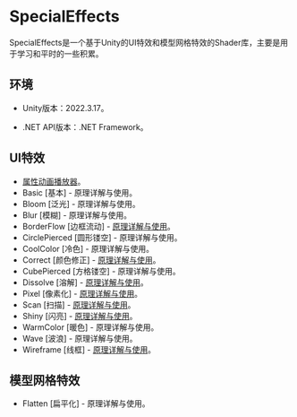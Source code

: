 # SpecialEffects

SpecialEffects是一个基于Unity的UI特效和模型网格特效的Shader库，主要是用于学习和平时的一些积累。

## 环境

- Unity版本：2022.3.17。

- .NET API版本：.NET Framework。

## UI特效

- [属性动画播放器](https://wanderer.blog.csdn.net/article/details/119732392)。
- Basic [基本] - 原理详解与使用。
- Bloom [泛光] - 原理详解与使用。
- Blur [模糊] - 原理详解与使用。
- BorderFlow [边框流动] - [原理详解与使用](https://wanderer.blog.csdn.net/article/details/119868285)。
- CirclePierced [圆形镂空] - 原理详解与使用。
- CoolColor [冷色] - 原理详解与使用。
- Correct [颜色修正] - [原理详解与使用](https://wanderer.blog.csdn.net/article/details/120870512)。
- CubePierced [方格镂空] - 原理详解与使用。
- Dissolve [溶解] - [原理详解与使用](https://wanderer.blog.csdn.net/article/details/120237414)。
- Pixel [像素化] - [原理详解与使用](https://wanderer.blog.csdn.net/article/details/120561525)。
- Scan [扫描] - [原理详解与使用](https://wanderer.blog.csdn.net/article/details/120420385)。
- Shiny [闪亮] - [原理详解与使用](https://wanderer.blog.csdn.net/article/details/120066411)。
- WarmColor [暖色] - 原理详解与使用。
- Wave [波浪] - 原理详解与使用。
- Wireframe [线框] - [原理详解与使用](https://wanderer.blog.csdn.net/article/details/131259158)。

## 模型网格特效

- Flatten [扁平化] - 原理详解与使用。